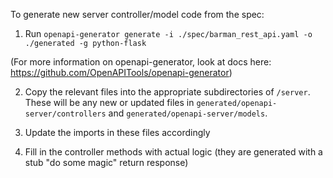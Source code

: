 To generate new server controller/model code from the spec:

1. Run
`openapi-generator generate -i ./spec/barman_rest_api.yaml -o ./generated -g python-flask`

(For more information on openapi-generator, look at docs here: https://github.com/OpenAPITools/openapi-generator)


2. Copy the relevant files into the appropriate subdirectories of `/server`. These will be any new or updated files in `generated/openapi-server/controllers` and `generated/openapi-server/models`. 

3. Update the imports in these files accordingly

4. Fill in the controller methods with actual logic (they are generated with a stub "do some magic" return response)
